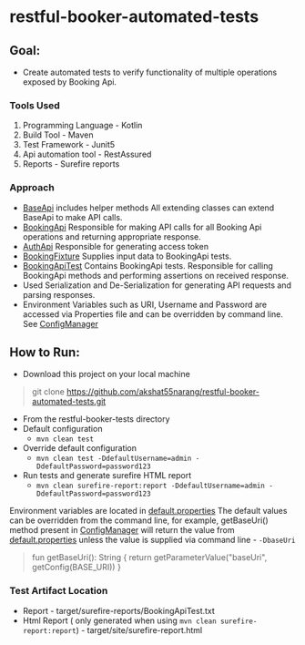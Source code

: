 # restful-booker-automated-tests

## Goal:
- Create automated tests to verify functionality of multiple operations exposed by Booking Api.

### Tools Used
1. Programming Language - Kotlin
2. Build Tool - Maven
3. Test Framework - Junit5
4. Api automation tool - RestAssured
5. Reports - Surefire reports

### Approach

- [BaseApi](src/main/kotlin/api/BaseRequestSpecProvider.kt) includes helper methods
  All extending classes can extend BaseApi to make API calls.
- [BookingApi](src/main/kotlin/api/BookingApiClient.kt) Responsible for making API calls for all Booking Api operations
  and returning appropriate response.
- [AuthApi](src/main/kotlin/api/AuthApiClient.kt) Responsible for generating access token
- [BookingFixture](src/main/kotlin/fixtures/BookingFixture.kt) Supplies input data to BookingApi tests.
- [BookingApiTest](src/test/kotlin/BookingApiTest.kt) Contains BookingApi tests. Responsible for calling BookingApi 
  methods and performing assertions on received response.
- Used Serialization and De-Serialization for generating API requests and parsing responses.
- Environment Variables such as URI, Username and Password are accessed via Properties file 
  and can be overridden by command line. See [ConfigManager](src/main/kotlin/utils/ConfigManager.kt)

## How to Run:
-  Download this project on your local machine
> git clone https://github.com/akshat55narang/restful-booker-automated-tests.git

- From the restful-booker-tests directory
- Default configuration 
  - `mvn clean test`
- Override default configuration 
  - `mvn clean test -DdefaultUsername=admin -DdefaultPassword=password123`
- Run tests and generate surefire HTML report
  - `mvn clean surefire-report:report -DdefaultUsername=admin -DdefaultPassword=password123`

Environment variables are located in [default.properties](src/main/resources/default.properties)
The default values can be overridden from the command line, for example,
getBaseUri() method present in [ConfigManager](src/main/kotlin/utils/ConfigManager.kt)
will return the value from [default.properties](src/main/resources/default.properties) unless the value is supplied
via command line - `-DbaseUri`

> fun getBaseUri(): String {
return getParameterValue("baseUri", getConfig(BASE_URI))
}

### Test Artifact Location
- Report - target/surefire-reports/BookingApiTest.txt
- Html Report ( only generated when using `mvn clean surefire-report:report`) - target/site/surefire-report.html

